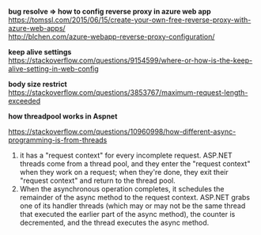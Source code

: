 **bug resolve => how to config reverse proxy in azure web app**  
https://tomssl.com/2015/06/15/create-your-own-free-reverse-proxy-with-azure-web-apps/  
http://blchen.com/azure-webapp-reverse-proxy-configuration/  

**keep alive settings**  
https://stackoverflow.com/questions/9154599/where-or-how-is-the-keep-alive-setting-in-web-config  

**body size restrict**  
https://stackoverflow.com/questions/3853767/maximum-request-length-exceeded  



**how threadpool works in Aspnet**

https://stackoverflow.com/questions/10960998/how-different-async-programming-is-from-threads

1.  it has a "request context" for every incomplete request. ASP.NET threads come from a thread pool, and they enter the "request context" when they work on a request; when they're done, they exit their "request context" and return to the thread pool.
2. When the asynchronous operation completes, it schedules the remainder of the async method to the request context. ASP.NET grabs one of its handler threads (which may or may not be the same thread that executed the earlier part of the async method), the counter is decremented, and the thread executes the async method.